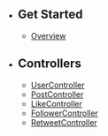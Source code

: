 - ## Get Started
    - [Overview](/{{route}}/{{version}}/overview)

- ## Controllers
    - [UserController](/{{route}}/{{version}}/user-controller)
    - [PostController](/{{route}}/{{version}}/post-controller)
    - [LikeController](/{{route}}/{{version}}/like-controller)
    - [FollowerController](/{{route}}/{{version}}/follower-controller)
    - [RetweetController](/{{route}}/{{version}}/retweet-controller)

